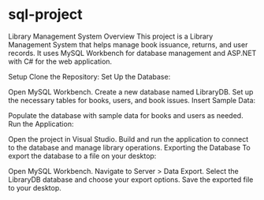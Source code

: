 # sql-project
Library Management System
Overview
This project is a Library Management System that helps manage book issuance, returns, and user records. It uses MySQL Workbench for database management and ASP.NET with C# for the web application.

Setup
Clone the Repository:
Set Up the Database:

Open MySQL Workbench.
Create a new database named LibraryDB.
Set up the necessary tables for books, users, and book issues.
Insert Sample Data:

Populate the database with sample data for books and users as needed.
Run the Application:

Open the project in Visual Studio.
Build and run the application to connect to the database and manage library operations.
Exporting the Database
To export the database to a file on your desktop:

Open MySQL Workbench.
Navigate to Server > Data Export.
Select the LibraryDB database and choose your export options.
Save the exported file to your desktop.
